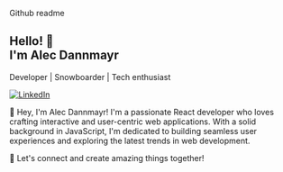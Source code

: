 Github readme

## Hello! 👋<br /> I'm Alec Dannmayr

Developer | Snowboarder | Tech enthusiast 

[![LinkedIn](https://img.shields.io/badge/-LinkedIn-blue?style=flat&logo=Linkedin&logoColor=white)]([https://www.linkedin.com/in/alec-dannmayr-9bb265109/)

👋 Hey, I'm Alec Dannmayr! I'm a passionate React developer who loves crafting interactive and user-centric web applications. With a solid background in JavaScript, I'm dedicated to building seamless user experiences and exploring the latest trends in web development.

🚀 Let's connect and create amazing things together!
